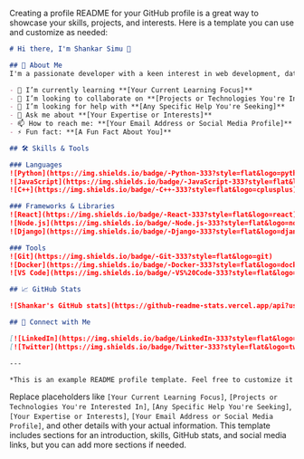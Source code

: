 Creating a profile README for your GitHub profile is a great way to showcase your skills, projects, and interests. Here is a template you can use and customize as needed:

```markdown
# Hi there, I'm Shankar Simu 👋

## 🚀 About Me
I'm a passionate developer with a keen interest in web development, data science, and open-source contributions. I love exploring new technologies and applying them to solve real-world problems.

- 🌱 I’m currently learning **[Your Current Learning Focus]**
- 👯 I’m looking to collaborate on **[Projects or Technologies You're Interested In]**
- 🤔 I’m looking for help with **[Any Specific Help You're Seeking]**
- 💬 Ask me about **[Your Expertise or Interests]**
- 📫 How to reach me: **[Your Email Address or Social Media Profile]**
- ⚡ Fun fact: **[A Fun Fact About You]**

## 🛠️ Skills & Tools

### Languages
![Python](https://img.shields.io/badge/-Python-333?style=flat&logo=python)
![JavaScript](https://img.shields.io/badge/-JavaScript-333?style=flat&logo=javascript)
![C++](https://img.shields.io/badge/-C++-333?style=flat&logo=cplusplus)

### Frameworks & Libraries
![React](https://img.shields.io/badge/-React-333?style=flat&logo=react)
![Node.js](https://img.shields.io/badge/-Node.js-333?style=flat&logo=node.js)
![Django](https://img.shields.io/badge/-Django-333?style=flat&logo=django)

### Tools
![Git](https://img.shields.io/badge/-Git-333?style=flat&logo=git)
![Docker](https://img.shields.io/badge/-Docker-333?style=flat&logo=docker)
![VS Code](https://img.shields.io/badge/-VS%20Code-333?style=flat&logo=visual-studio-code)

## 📈 GitHub Stats

![Shankar's GitHub stats](https://github-readme-stats.vercel.app/api?username=shankarsimu&show_icons=true&theme=radical)

## 🔗 Connect with Me

[![LinkedIn](https://img.shields.io/badge/LinkedIn-333?style=flat&logo=linkedin)](https://www.linkedin.com/in/yourprofile)
[![Twitter](https://img.shields.io/badge/Twitter-333?style=flat&logo=twitter)](https://twitter.com/yourprofile)

---

*This is an example README profile template. Feel free to customize it according to your preferences and add more sections like your projects, blog posts, or any other information you'd like to share.*
```

Replace placeholders like `[Your Current Learning Focus]`, `[Projects or Technologies You're Interested In]`, `[Any Specific Help You're Seeking]`, `[Your Expertise or Interests]`, `[Your Email Address or Social Media Profile]`, and other details with your actual information. This template includes sections for an introduction, skills, GitHub stats, and social media links, but you can add more sections if needed.
